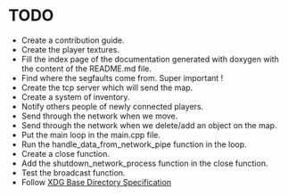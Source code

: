 # TODO #

+ Create a contribution guide.
+ Create the player textures.
+ Fill the index page of the documentation generated with doxygen with the 
content of the README.md file.
+ Find where the segfaults come from. Super important !
+ Create the tcp server which will send the map.
+ Create a system of inventory.
+ Notify others people of newly connected players.
+ Send through the network when we move.
+ Send through the network when we delete/add an object on the map.
+ Put the main loop in the main.cpp file.
+ Run the handle_data_from_network_pipe function in the loop.
+ Create a close function.
+ Add the shutdown_network_process function in the close function.
+ Test the broadcast function.
+ Follow [XDG Base Directory Specification](https://standards.freedesktop.org/basedir-spec/basedir-spec-latest.html)
